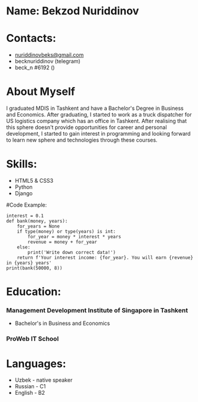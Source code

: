 # Name: Bekzod Nuriddinov
# Contacts:

   + nuriddinovbeks@gmail.com
   + becknuriddinov (telegram)
   + beck_n #6192 ()

# About Myself

I graduated MDIS in Tashkent and have a Bachelor's Degree in Business and Economics. After graduating, I started to work as a truck dispatcher for US logistics company which has an office in Tashkent. After realising that this sphere doesn't provide opportunities for career and personal development, I started to gain interest in programming and looking forward to learn new sphere and technologies through these courses.
# Skills:

   + HTML5 & CSS3
   + Python
   + Django

#Code Example:
```
interest = 0.1
def bank(money, years):
	for_years = None
	if type(money) or type(years) is int:
		for_year = money * interest * years
		revenue = money + for_year
	else:
		print('Write down correct data!')
	return f'Your interest income: {for_year}. You will earn {revenue} in {years} years'
print(bank(50000, 8))
```
# Education:

 ### Management Development Institute of Singapore in Tashkent

   * Bachelor's in Business and Economics

 ### ProWeb IT School

# Languages:

   + Uzbek - native speaker
   + Russian - C1
   + English - B2

